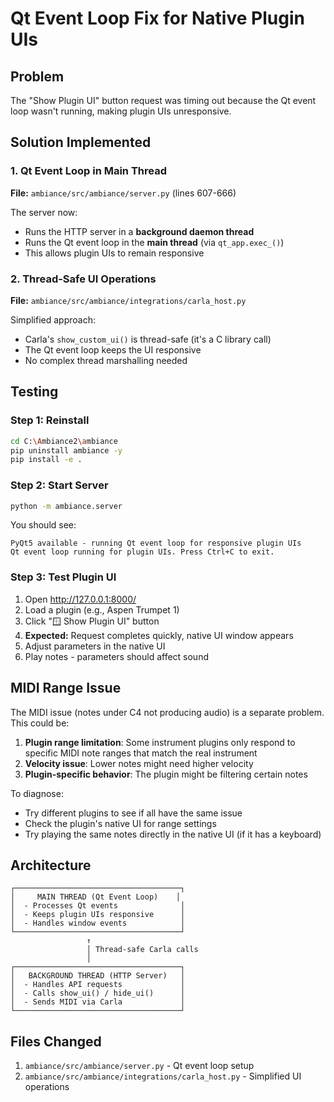 # Qt Event Loop Fix for Native Plugin UIs

## Problem
The "Show Plugin UI" button request was timing out because the Qt event loop wasn't running, making plugin UIs unresponsive.

## Solution Implemented

### 1. Qt Event Loop in Main Thread
**File:** `ambiance/src/ambiance/server.py` (lines 607-666)

The server now:
- Runs the HTTP server in a **background daemon thread**
- Runs the Qt event loop in the **main thread** (via `qt_app.exec_()`)
- This allows plugin UIs to remain responsive

### 2. Thread-Safe UI Operations
**File:** `ambiance/src/ambiance/integrations/carla_host.py`

Simplified approach:
- Carla's `show_custom_ui()` is thread-safe (it's a C library call)
- The Qt event loop keeps the UI responsive
- No complex thread marshalling needed

## Testing

### Step 1: Reinstall
```bash
cd C:\Ambiance2\ambiance
pip uninstall ambiance -y
pip install -e .
```

### Step 2: Start Server
```bash
python -m ambiance.server
```

You should see:
```
PyQt5 available - running Qt event loop for responsive plugin UIs
Qt event loop running for plugin UIs. Press Ctrl+C to exit.
```

### Step 3: Test Plugin UI
1. Open http://127.0.0.1:8000/
2. Load a plugin (e.g., Aspen Trumpet 1)
3. Click "🪟 Show Plugin UI" button
4. **Expected:** Request completes quickly, native UI window appears
5. Adjust parameters in the native UI
6. Play notes - parameters should affect sound

## MIDI Range Issue

The MIDI issue (notes under C4 not producing audio) is a separate problem. This could be:

1. **Plugin range limitation**: Some instrument plugins only respond to specific MIDI note ranges that match the real instrument
2. **Velocity issue**: Lower notes might need higher velocity
3. **Plugin-specific behavior**: The plugin might be filtering certain notes

To diagnose:
- Try different plugins to see if all have the same issue
- Check the plugin's native UI for range settings
- Try playing the same notes directly in the native UI (if it has a keyboard)

## Architecture

```
┌─────────────────────────────────────┐
│     MAIN THREAD (Qt Event Loop)    │
│  - Processes Qt events              │
│  - Keeps plugin UIs responsive      │
│  - Handles window events            │
└─────────────────────────────────────┘
                 ↑
                 │ Thread-safe Carla calls
                 │
┌─────────────────────────────────────┐
│   BACKGROUND THREAD (HTTP Server)   │
│  - Handles API requests             │
│  - Calls show_ui() / hide_ui()      │
│  - Sends MIDI via Carla             │
└─────────────────────────────────────┘
```

## Files Changed

1. `ambiance/src/ambiance/server.py` - Qt event loop setup
2. `ambiance/src/ambiance/integrations/carla_host.py` - Simplified UI operations

